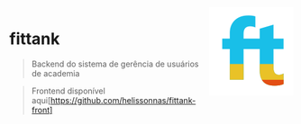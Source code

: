 <img src="src/main/resources/static/icon2.png" align="right" />

# fittank 
> Backend do sistema de gerência de usuários de academia

> Frontend disponível aqui[https://github.com/helissonnas/fittank-front]